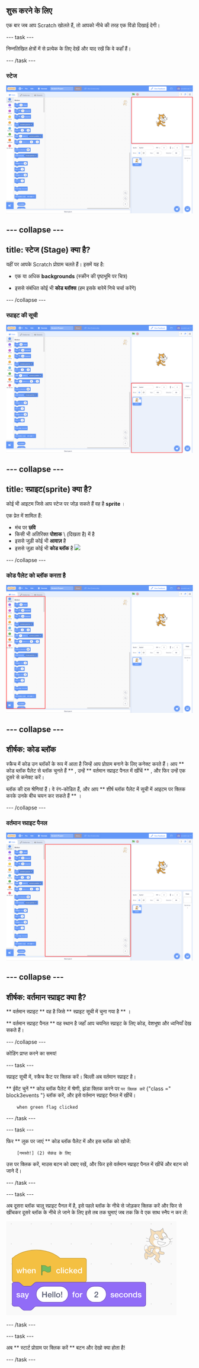 ## शुरू करने के लिए

एक बार जब आप Scratch खोलते हैं, तो आपको नीचे की तरह एक विंडो दिखाई देगी।

\--- task \---

निम्नलिखित क्षेत्रों में से प्रत्येक के लिए देखें और याद रखें कि वे कहाँ हैं।

\--- /task \---

### स्टेज

![मंच के साथ स्क्रैच विंडो पर प्रकाश डाला गया](images/hlStage.png)

## \--- collapse \---

## title: स्टेज (Stage) क्या है?

यहीं पर आपके Scratch प्रोग्राम चलते हैं। इसमें यह है:

* एक या अधिक **backgrounds** \(स्क्रीन की पृष्ठभूमि पर चित्र\)

* इससे संबंधित कोई भी **कोड ब्लॉक्स** (हम इसके बारेमें निचे चर्चा करेंगे)

\--- /collapse \---

### स्प्राइट की सूची

![स्प्राइट सूची के साथ विंडो स्क्रैच करें](images/hlSpriteList.png)

## \--- collapse \---

## title: स्प्राइट(sprite) क्या है?

कोई भी आइटम जिसे आप स्टेज पर जोड़ सकते हैं वह है **sprite** ।

एक प्रेत में शामिल हैं:

* मंच पर **छवि**
* किसी भी अतिरिक्त **पोशाक** \ (दिखता है) में है
* इससे जुड़ी कोई भी **आवाज़** है
* इससे जुड़ा कोई भी **कोड ब्लॉक** है ![](images/setup2.png)

\--- /collapse \---

### कोड पैलेट को ब्लॉक करता है

![ब्लॉक फूस के साथ स्क्रैच विंडो पर प्रकाश डाला गया](images/hlBlocksPalette.png)

## \--- collapse \---

## शीर्षक: कोड ब्लॉक

स्क्रैच में कोड उन ब्लॉकों के रूप में आता है जिन्हें आप प्रोग्राम बनाने के लिए कनेक्ट करते हैं। आप ** कोड ब्लॉक पैलेट से ब्लॉक चुनते हैं ** , उन्हें ** वर्तमान स्प्राइट पैनल में खींचें ** , और फिर उन्हें एक दूसरे से कनेक्ट करें।

ब्लॉक की दस श्रेणियां हैं। वे रंग-कोडित हैं, और आप ** शीर्ष ब्लॉक पैलेट में सूची में आइटम पर क्लिक करके उनके बीच चयन कर सकते हैं ** ।

\--- /collapse \---

### वर्तमान स्प्राइट पैनल

![वर्तमान स्प्राइट पैनल के साथ स्क्रैच विंडो पर प्रकाश डाला गया](images/hlCurrentSpritePanel.png)

## \--- collapse \---

## शीर्षक: वर्तमान स्प्राइट क्या है?

** वर्तमान स्प्राइट ** वह है जिसे ** स्प्राइट सूची में चुना गया है ** ।

** वर्तमान स्प्राइट पैनल ** वह स्थान है जहाँ आप चयनित स्प्राइट के लिए कोड, वेशभूषा और ध्वनियाँ देख सकते हैं।

\--- /collapse \---

कोडिंग प्राप्त करने का समय!

\--- task \---

स्प्राइट सूची में, स्क्रैच कैट पर क्लिक करें। बिल्ली अब वर्तमान स्प्राइट है।

** ईवेंट चुनें ** कोड ब्लॉक पैलेट में श्रेणी, झंडा क्लिक करने पर ` पर क्लिक करें ` {"class =" block3events "} ब्लॉक करें, और इसे वर्तमान स्प्राइट पैनल में खींचें।

```blocks3
    when green flag clicked
```

\--- /task \---

\--- task \---

फिर ** लुक पर जाएं ** कोड ब्लॉक पैलेट में और इस ब्लॉक को खोजें:

```blocks3
    [नमस्ते!] (2) सेकंड के लिए
```

उस पर क्लिक करें, माउस बटन को दबाए रखें, और फिर इसे वर्तमान स्प्राइट पैनल में खींचें और बटन को जाने दें।

\--- /task \---

\--- task \---

अब दूसरा ब्लॉक चालू स्प्राइट पैनल में है, इसे पहले ब्लॉक के नीचे से जोड़कर क्लिक करें और फिर से खींचकर दूसरे ब्लॉक के नीचे ले जाने के लिए इसे तब तक घुमाएं जब तक कि वे एक साथ स्नैप न कर लें:

![](images/setup3.png)

\--- /task \---

\--- task \---

अब ** स्टार्ट प्रोग्राम पर क्लिक करें ** बटन और देखो क्या होता है!

\--- /task \---